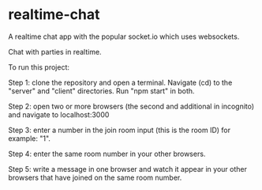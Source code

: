 # realtime-chat

A realtime chat app with the popular socket.io which uses websockets.

Chat with parties in realtime.

To run this project:

Step 1: clone the repository and open a terminal. Navigate (cd) to the "server" and "client" directories. Run "npm start" in both.

Step 2: open two or more browsers (the second and additional in incognito) and navigate to localhost:3000

Step 3: enter a number in the join room input (this is the room ID) for example: "1".

Step 4: enter the same room number in your other browsers.

Step 5: write a message in one browser and watch it appear in your other browsers that have joined on the same room number.
